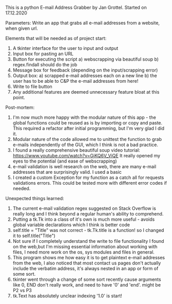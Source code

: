 This is a python E-mail Address Grabber by Jan Grottel. Started on 17.12.2020

Parameters:
Write an app that grabs all e-mail addresses from a website, when given url.

Elements that will be needed as of project start:
1. A tkinter interface for the user to input and output
2. Input box for pasting an URL
3. Button for executing the script
    a) webscrapping via beautiful soup
    b) regex.findall should do the job
4. Message box for feedback (depending on the input/scrapping error)
5. Output box:
    a) scrapped e-mail addresses each on a new line
    b) the user has to be able to C&P the e-mail addresses from here!
6. Write to file button
7. Any additional features are deemed unnecessary feature bloat at this point.

Post-mortem:
1. I'm now much more happy with the modular nature of this app - the global functions could be reused as is by importing or copy and paste. This required a refactor after initial programming, but I'm very glad I did it.
2. Modular nature of the code allowed me to unittest the function to grab e-mails
independently of the GUI, which I think is not a bad practice.
3. I found a really comprehensive beautiful soup video tutorial:
https://www.youtube.com/watch?v=GjKQ6V_ViQE
It really opened my eyes to the potential (and ease of webscrapping)
4. e-mail validation is well research on the web, there are many e-mail addresses that are surprisingly valid. I used a basic
5. I created a custom Exception for my function as a catch all for requests validations errors. This could be tested more with different error codes if needed.

Unexpected things learned:
1. The current e-mail validation regex suggested on Stack Overflow is really 
long and I think beyond a regular human's ability to comprehend.
2. Putting a tk.Tk into a class of it's own is much more useful - avoids global
variable declarations which I think is better code
3. self.title = "Title" was not correct - tk.Tk.title is a function! so I changed it to self.title("Title")
4. Not sure if I completely understand the write to file functionality I found on the web,but I'm missing essential information about working with files, I need more work on the os, sys modules and files in general.
5. This program shows me how easy it is to get plaintext e-mail addresses from the web, I also noticed that most contact us pages don't actually include the verbatim address, it's always nested in an app or form of some sort.
6. tkinter went through a change of some sort recently cause arguments like 0, END don't really work, and need to have '0' and 'end'. might be P2 vs P3
7. tk.Text has absolutely unclear indexing '1.0' is start!
